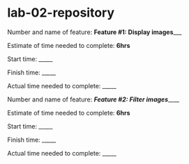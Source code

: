 # lab-02-repository

Number and name of feature: __Feature #1: Display images_____

Estimate of time needed to complete: __6hrs__

Start time: _____

Finish time: _____

Actual time needed to complete: _____

Number and name of feature: ___Feature #2: Filter images_______

Estimate of time needed to complete: __6hrs__

Start time: _____

Finish time: _____

Actual time needed to complete: _____